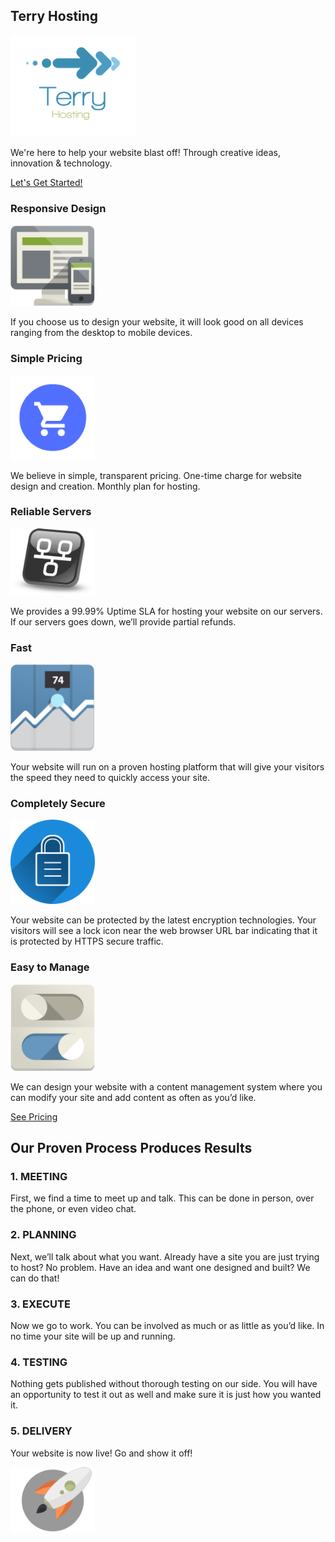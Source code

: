 ## Terry Hosting

<img src="images/logo.png" width="200">

We're here to help your website blast off!  Through creative ideas, innovation & technology.

[Let's Get Started!](https://www.terryhosting.io/sign-up)

### Responsive Design

<img src="images/devices.png" width="135">

If you choose us to design your website, it will look good on all devices ranging from the desktop to mobile devices.

### Simple Pricing

<img src="images/cart.png" width="135">

We believe in simple, transparent pricing.  One-time charge for website design and creation.  Monthly plan for hosting.

### Reliable Servers

<img src="images/network.png" width="135">

We provides a 99.99% Uptime SLA for hosting your website on our servers.  If our servers goes down, we’ll provide partial refunds.

### Fast

<img src="images/chart.png" width="135">

Your website will run on a proven hosting platform that will give your visitors the speed they need to quickly access your site.

### Completely Secure

<img src="images/castle.png" width="135">

Your website can be protected by the latest encryption technologies.  Your visitors will see a lock icon near the web browser URL bar indicating that it is protected by HTTPS secure traffic.

### Easy to Manage

<img src="images/interface.png" width="135">

We can design your website with a content management system where you can modify your site and add content as often as you’d like.

[See Pricing](https://www.terryhosting.io/sign-up)

## Our Proven Process Produces Results

### 1. MEETING
First, we find a time to meet up and talk.  This can be done in person, over the phone, or even video chat.

### 2. PLANNING
Next, we’ll talk about what you want. Already have a site you are just trying to host? No problem. Have an idea and want one designed and built? We can do that!

### 3. EXECUTE
Now we go to work. You can be involved as much or as little as you’d like. In no time your site will be up and running.

### 4. TESTING
Nothing gets published without thorough testing on our side. You will have an opportunity to test it out as well and make sure it is just how you wanted it.

### 5. DELIVERY
Your website is now live! Go and show it off!

<img src="images/rocket.png" width="135">
